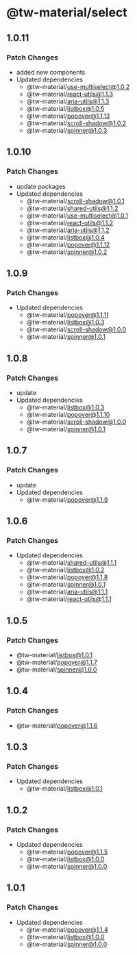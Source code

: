 # @tw-material/select

## 1.0.11

### Patch Changes

- added new components
- Updated dependencies
  - @tw-material/use-multiselect@1.0.2
  - @tw-material/react-utils@1.1.3
  - @tw-material/aria-utils@1.1.3
  - @tw-material/listbox@1.0.5
  - @tw-material/popover@1.1.13
  - @tw-material/scroll-shadow@1.0.2
  - @tw-material/spinner@1.0.3

## 1.0.10

### Patch Changes

- update packages
- Updated dependencies
  - @tw-material/scroll-shadow@1.0.1
  - @tw-material/shared-utils@1.1.2
  - @tw-material/use-multiselect@1.0.1
  - @tw-material/react-utils@1.1.2
  - @tw-material/aria-utils@1.1.2
  - @tw-material/listbox@1.0.4
  - @tw-material/popover@1.1.12
  - @tw-material/spinner@1.0.2

## 1.0.9

### Patch Changes

- Updated dependencies
  - @tw-material/popover@1.1.11
  - @tw-material/listbox@1.0.3
  - @tw-material/scroll-shadow@1.0.0
  - @tw-material/spinner@1.0.1

## 1.0.8

### Patch Changes

- update
- Updated dependencies
  - @tw-material/listbox@1.0.3
  - @tw-material/popover@1.1.10
  - @tw-material/scroll-shadow@1.0.0
  - @tw-material/spinner@1.0.1

## 1.0.7

### Patch Changes

- update
- Updated dependencies
  - @tw-material/popover@1.1.9

## 1.0.6

### Patch Changes

- Updated dependencies
  - @tw-material/shared-utils@1.1.1
  - @tw-material/listbox@1.0.2
  - @tw-material/popover@1.1.8
  - @tw-material/spinner@1.0.1
  - @tw-material/aria-utils@1.1.1
  - @tw-material/react-utils@1.1.1

## 1.0.5

### Patch Changes

- @tw-material/listbox@1.0.1
- @tw-material/popover@1.1.7
- @tw-material/spinner@1.0.0

## 1.0.4

### Patch Changes

- @tw-material/popover@1.1.6

## 1.0.3

### Patch Changes

- Updated dependencies
  - @tw-material/listbox@1.0.1

## 1.0.2

### Patch Changes

- Updated dependencies
  - @tw-material/popover@1.1.5
  - @tw-material/listbox@1.0.0
  - @tw-material/spinner@1.0.0

## 1.0.1

### Patch Changes

- Updated dependencies
  - @tw-material/popover@1.1.4
  - @tw-material/listbox@1.0.0
  - @tw-material/spinner@1.0.0
